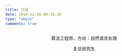 ```yaml
---
title: 介绍
date: 2019-12-10 00:15:39
type: "about"
comments: true
---
```

<center>

算法工程师，方向：自然语言处理  

复旦研究生

</center>